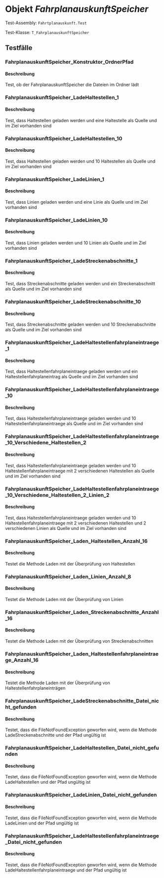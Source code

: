 # Objekt *FahrplanauskunftSpeicher*

Test-Assembly: `Fahrtplanauskunft.Test`

Test-Klasse: `T_FahrplanauskunftSpeicher`

## Testfälle

### FahrplanauskunftSpeicher_Konstruktor_OrdnerPfad

#### Beschreibung

Test, ob der FahrplanauskunftSpeicher die Dateien im Ordner lädt

### FahrplanauskunftSpeicher_LadeHaltestellen_1

#### Beschreibung

Test, dass Haltestellen geladen werden und eine Haltestelle als Quelle und im Ziel vorhanden sind

### FahrplanauskunftSpeicher_LadeHaltestellen_10

#### Beschreibung

Test, dass Haltestellen geladen werden und 10 Haltestellen als Quelle und im Ziel vorhanden sind

### FahrplanauskunftSpeicher_LadeLinien_1

#### Beschreibung

Test, dass Linien geladen werden und eine Linie als Quelle und im Ziel vorhanden sind

### FahrplanauskunftSpeicher_LadeLinien_10

#### Beschreibung

Test, dass Linien geladen werden und 10 Linien als Quelle und im Ziel vorhanden sind

### FahrplanauskunftSpeicher_LadeStreckenabschnitte_1

#### Beschreibung

Test, dass Streckenabschnitte geladen werden und ein Streckenabschnitt als Quelle und im Ziel vorhanden sind

### FahrplanauskunftSpeicher_LadeStreckenabschnitte_10

#### Beschreibung

Test, dass Streckenabschnitte geladen werden und 10 Streckenabschnitte als Quelle und im Ziel vorhanden sind

### FahrplanauskunftSpeicher_LadeHaltestellenfahrplaneintraege_1

#### Beschreibung

Test, dass Haltestellenfahrplaneintraege geladen werden und ein Haltestellenfahrplaneintrag als Quelle und im Ziel vorhanden sind

### FahrplanauskunftSpeicher_LadeHaltestellenfahrplaneintraege_10

#### Beschreibung

Test, dass Haltestellenfahrplaneintraege geladen werden und 10 Haltestellenfahrplaneintraege als Quelle und im Ziel vorhanden sind

### FahrplanauskunftSpeicher_LadeHaltestellenfahrplaneintraege_10_Verschiedene_Haltestellen_2

#### Beschreibung

Test, dass Haltestellenfahrplaneintraege geladen werden und 10 Haltestellenfahrplaneintraege mit 2 verschiedenen Haltestellen als Quelle und im Ziel vorhanden sind

### FahrplanauskunftSpeicher_LadeHaltestellenfahrplaneintraege_10_Verschiedene_Haltestellen_2_Linien_2

#### Beschreibung

Test, dass Haltestellenfahrplaneintraege geladen werden und 10 Haltestellenfahrplaneintraege mit 2 verschiedenen Haltestellen und 2 verschiedenen Linien als Quelle und im Ziel vorhanden sind

### FahrplanauskunftSpeicher_Laden_Haltestellen_Anzahl_16

#### Beschreibung

Testet die Methode Laden mit der Überprüfung von Haltestellen

### FahrplanauskunftSpeicher_Laden_Linien_Anzahl_8

#### Beschreibung

Testet die Methode Laden mit der Überprüfung von Linien

### FahrplanauskunftSpeicher_Laden_Streckenabschnitte_Anzahl_16

#### Beschreibung

Testet die Methode Laden mit der Überprüfung von Streckenabschnitten

### FahrplanauskunftSpeicher_Laden_Haltestellenfahrplaneintraege_Anzahl_16

#### Beschreibung

Testet die Methode Laden mit der Überprüfung von Haltestellenfahrplaneinträgen

### FahrplanauskunftSpeicher_LadeStreckenabschnitte_Datei_nicht_gefunden

#### Beschreibung

Testet, dass die FileNotFoundException geworfen wird, wenn die Methode LadeStreckenabschnitte und der Pfad ungültig ist

### FahrplanauskunftSpeicher_LadeHaltestellen_Datei_nicht_gefunden

#### Beschreibung

Testet, dass die FileNotFoundException geworfen wird, wenn die Methode LadeHaltestellen und der Pfad ungültig ist

### FahrplanauskunftSpeicher_LadeLinien_Datei_nicht_gefunden

#### Beschreibung

Testet, dass die FileNotFoundException geworfen wird, wenn die Methode LadeLinien und der Pfad ungültig ist

### FahrplanauskunftSpeicher_LadeHaltestellenfahrplaneintraege_Datei_nicht_gefunden

#### Beschreibung

Testet, dass die FileNotFoundException geworfen wird, wenn die Methode LadeHaltestellenfahrplaneintraege und der Pfad ungültig ist